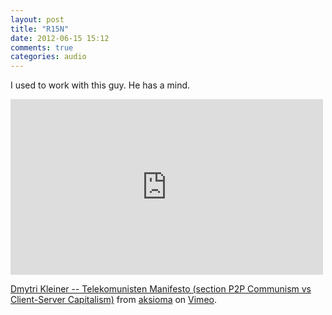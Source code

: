 ```yaml
---
layout: post
title: "R15N"
date: 2012-06-15 15:12
comments: true
categories: audio
---
```


I used to work with this guy. He has a mind.

<iframe src="http://player.vimeo.com/video/39416891" width="500" height="281" frameborder="0" webkitAllowFullScreen mozallowfullscreen allowFullScreen></iframe> <p><a href="http://vimeo.com/39416891">Dmytri Kleiner -- Telekomunisten Manifesto (section P2P Communism vs Client-Server Capitalism)</a> from <a href="http://vimeo.com/user445992">aksioma</a> on <a href="http://vimeo.com">Vimeo</a>.</p>